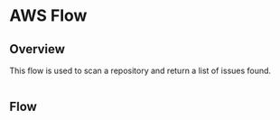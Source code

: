# AWS Flow

## Overview

This flow is used to scan a repository and return a list of issues found.

```mermaid

```

## Flow

